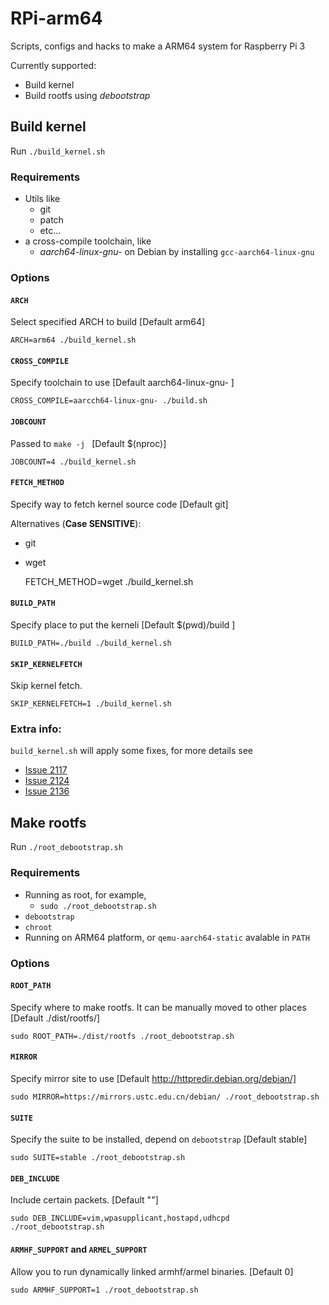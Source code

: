 # RPi-arm64
Scripts, configs and hacks to make a ARM64 system for Raspberry Pi 3

Currently supported:

* Build kernel
* Build rootfs using _debootstrap_

## Build kernel
Run `./build_kernel.sh`

### Requirements
* Utils like
    * git
    * patch
    * etc...
* a cross-compile toolchain, like
    * _aarch64-linux-gnu-_ on Debian by installing `gcc-aarch64-linux-gnu`

### Options
#### `ARCH`
Select specified ARCH to build [Default arm64]

    ARCH=arm64 ./build_kernel.sh
#### `CROSS_COMPILE`
Specify toolchain to use [Default aarch64-linux-gnu- ]

    CROSS_COMPILE=aarcch64-linux-gnu- ./build.sh
#### `JOBCOUNT`
Passed to `make -j ` [Default $(nproc)]

    JOBCOUNT=4 ./build_kernel.sh
#### `FETCH_METHOD`
Specify way to fetch kernel source code [Default git]

Alternatives (**Case SENSITIVE**):
* git
* wget

    FETCH_METHOD=wget ./build_kernel.sh
#### `BUILD_PATH`
Specify place to put the kerneli [Default $(pwd)/build ]

    BUILD_PATH=./build ./build_kernel.sh
#### `SKIP_KERNELFETCH`
Skip kernel fetch.

    SKIP_KERNELFETCH=1 ./build_kernel.sh

### Extra info:
`build_kernel.sh` will apply some fixes, for more details see

 * [Issue 2117](https://github.com/raspberrypi/linux/issues/2117)
 * [Issue 2124](https://github.com/raspberrypi/linux/issues/2124)
 * [Issue 2136](https://github.com/raspberrypi/linux/issues/2136)

## Make rootfs
Run `./root_debootstrap.sh`

### Requirements
* Running as root, for example,
    * `sudo ./root_debootstrap.sh`
* `debootstrap`
* `chroot`
* Running on ARM64 platform, or `qemu-aarch64-static` avalable in `PATH`

### Options
#### `ROOT_PATH`
Specify where to make rootfs.
It can be manually moved to other places [Default ./dist/rootfs/]

    sudo ROOT_PATH=./dist/rootfs ./root_debootstrap.sh
#### `MIRROR`
Specify mirror site to use [Default http://httpredir.debian.org/debian/]

    sudo MIRROR=https://mirrors.ustc.edu.cn/debian/ ./root_debootstrap.sh

#### `SUITE`
Specify the suite to be installed, depend on `debootstrap` [Default stable]

    sudo SUITE=stable ./root_debootstrap.sh

#### `DEB_INCLUDE`
Include certain packets. [Default ""]

    sudo DEB_INCLUDE=vim,wpasupplicant,hostapd,udhcpd ./root_debootstrap.sh

#### `ARMHF_SUPPORT` and `ARMEL_SUPPORT`
Allow you to run dynamically linked armhf/armel binaries. [Default 0]

    sudo ARMHF_SUPPORT=1 ./root_debootstrap.sh
